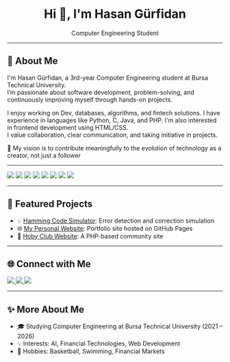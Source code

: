 <h1 align="center">Hi 👋, I'm Hasan Gürfidan</h1>

<p align="center">Computer Engineering Student</p>

---

## 🧠 About Me

I'm Hasan Gürfidan, a 3rd-year Computer Engineering student at Bursa Technical University.  
I’m passionate about software development, problem-solving, and continuously improving myself through hands-on projects.

I enjoy working on Dev, databases, algorithms, and fintech solutions. I have experience in languages like Python, C, Java, and PHP. I'm also interested in frontend development using HTML/CSS.  
I value collaboration, clear communication, and taking initiative in projects.

🚀 My vision is to contribute meaningfully to the evolution of technology as a creator, not just a follower

---

<p align="left">
  <!-- Python -->
  <img src="https://img.shields.io/badge/Python-3776AB?style=for-the-badge&logo=python&logoColor=white" />

  <!-- Jupyter -->
  <img src="https://img.shields.io/badge/Jupyter-F37626?style=for-the-badge&logo=jupyter&logoColor=white" />

  <!-- Java -->
  <img src="https://img.shields.io/badge/Java-007396?style=for-the-badge&logo=java&logoColor=white" />

  <!-- C# -->
  <img src="https://img.shields.io/badge/C%23-9B4993?style=for-the-badge&logo=csharp&logoColor=white" />

  <!-- C -->
  <img src="https://img.shields.io/badge/C-00599C?style=for-the-badge&logo=c&logoColor=white" />

  <!-- JavaScript -->
  <img src="https://img.shields.io/badge/JavaScript-F7DF1E?style=for-the-badge&logo=javascript&logoColor=black" />

  <!-- MySQL -->
  <img src="https://img.shields.io/badge/MySQL-4479A1?style=for-the-badge&logo=mysql&logoColor=white" />

  <!-- TradingView Pine Script -->
  <img src="https://img.shields.io/badge/PineScript-0A0A0A?style=for-the-badge&logo=tradingview&logoColor=white" />
</p>


---

## 📌 Featured Projects

- 💡 [Hamming Code Simulator](https://github.com/hasangrfdn/hamming-code-simulator): Error detection and correction simulation
- 🌐 [My Personal Website](https://hasangrfdn.github.io/): Portfolio site hosted on GitHub Pages
- 🧪 [Hoby Club Website](https://github.com/hasangrfdn/hoby_club): A PHP-based community site

---

## 🌐 Connect with Me

<p align="left">
  <a href="https://www.linkedin.com/in/hasangrfdn">
    <img src="https://img.shields.io/badge/LinkedIn-0A66C2?style=for-the-badge&logo=linkedin&logoColor=white" />
  </a>
  <a href="https://github.com/hasangrfdn">
    <img src="https://img.shields.io/badge/GitHub-100000?style=for-the-badge&logo=github&logoColor=white" />
  </a>
  <a href="mailto:hasangrfdn@gmail.com">
    <img src="https://img.shields.io/badge/Gmail-D14836?style=for-the-badge&logo=gmail&logoColor=white" />
  </a>
</p>

---

## ✨ More About Me

- 🎓 Studying Computer Engineering at Bursa Technical University (2021 – 2026)  
- 💡 Interests: AI, Financial Technologies, Web Development  
- 🏀 Hobbies: Basketball, Swimming, Financial Markets

